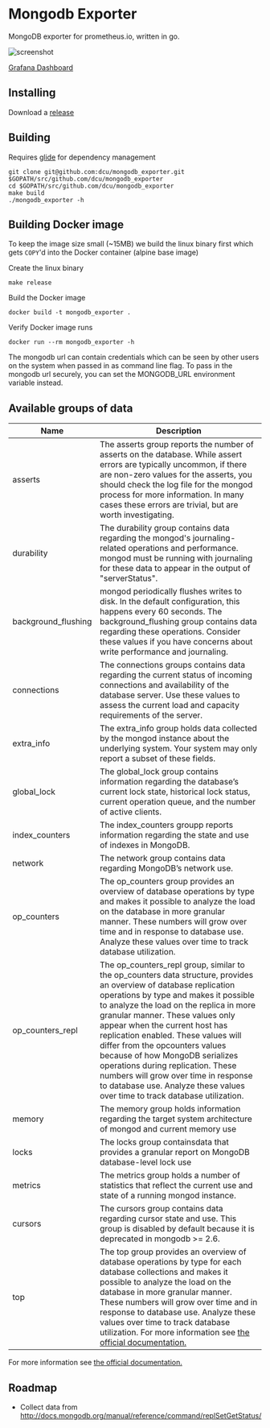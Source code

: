# Mongodb Exporter

MongoDB exporter for prometheus.io, written in go.

![screenshot](https://raw.githubusercontent.com/dcu/mongodb_exporter/321189c90831d5ad5a8c6fb04925a335b37f51b8/screenshots/mongodb-dashboard-1.png)

[Grafana Dashboard](https://grafana.com/dashboards/2583)

## Installing

Download a [release](https://github.com/dcu/mongodb_exporter/releases)

## Building

Requires [glide](https://github.com/Masterminds/glide) for dependency management

    git clone git@github.com:dcu/mongodb_exporter.git $GOPATH/src/github.com/dcu/mongodb_exporter
    cd $GOPATH/src/github.com/dcu/mongodb_exporter
    make build
    ./mongodb_exporter -h

## Building Docker image

To keep the image size small (~15MB) we build the linux binary first which gets
`COPY`'d into the Docker container (alpine base image)

Create the linux binary

    make release

Build the Docker image

    docker build -t mongodb_exporter .

Verify Docker image runs

    docker run --rm mongodb_exporter -h

The mongodb url can contain credentials which can be seen by other users on the system when passed in as command line flag.
To pass in the mongodb url securely, you can set the MONGODB_URL environment variable instead.

## Available groups of data

Name     | Description
---------|------------
asserts | The asserts group reports the number of asserts on the database. While assert errors are typically uncommon, if there are non-zero values for the asserts, you should check the log file for the mongod process for more information. In many cases these errors are trivial, but are worth investigating.
durability | The durability group contains data regarding the mongod's journaling-related operations and performance. mongod must be running with journaling for these data to appear in the output of "serverStatus".
background_flushing | mongod periodically flushes writes to disk. In the default configuration, this happens every 60 seconds. The background_flushing group contains data regarding these operations. Consider these values if you have concerns about write performance and journaling.
connections | The connections groups contains data regarding the current status of incoming connections and availability of the database server. Use these values to assess the current load and capacity requirements of the server.
extra_info | The extra_info group holds data collected by the mongod instance about the underlying system. Your system may only report a subset of these fields.
global_lock | The global_lock group contains information regarding the database’s current lock state, historical lock status, current operation queue, and the number of active clients.
index_counters | The index_counters groupp reports information regarding the state and use of indexes in MongoDB.
network | The network group contains data regarding MongoDB’s network use.
op_counters | The op_counters group provides an overview of database operations by type and makes it possible to analyze the load on the database in more granular manner. These numbers will grow over time and in response to database use. Analyze these values over time to track database utilization.
op_counters_repl | The op_counters_repl group, similar to the op_counters data structure, provides an overview of database replication operations by type and makes it possible to analyze the load on the replica in more granular manner. These values only appear when the current host has replication enabled. These values will differ from the opcounters values because of how MongoDB serializes operations during replication. These numbers will grow over time in response to database use. Analyze these values over time to track database utilization.
memory | The memory group holds information regarding the target system architecture of mongod and current memory use
locks | The locks group containsdata that provides a granular report on MongoDB database-level lock use
metrics | The metrics group holds a number of statistics that reflect the current use and state of a running mongod instance.
cursors | The cursors group contains data regarding cursor state and use. This group is disabled by default because it is deprecated in mongodb >= 2.6.
top | The top group provides an overview of database operations by type for each database collections and makes it possible to analyze the load on the database in more granular manner. These numbers will grow over time and in response to database use. Analyze these values over time to track database utilization. For more information see [the official documentation.](http://docs.mongodb.com/manual/reference/command/top/index.html)

For more information see [the official documentation.](http://docs.mongodb.org/manual/reference/command/serverStatus/)


## Roadmap

- Collect data from http://docs.mongodb.org/manual/reference/command/replSetGetStatus/
